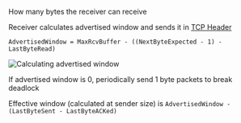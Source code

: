 How many bytes the receiver can receive

Receiver calculates advertised window and sends it in [TCP Header](TCP/TCP%20Header.md)

`AdvertisedWindow = MaxRcvBuffer - ((NextByteExpected - 1) - LastByteRead)`

![Calculating advertised window](TCP/calc-advertised-window.png)

If advertised window is 0, periodically send 1 byte packets to break deadlock

Effective window (calculated at sender size) is `AdvertisedWindow - (LastByteSent - LastByteACKed)`

